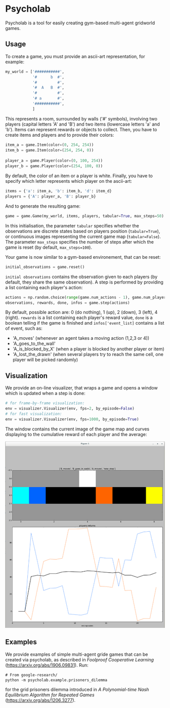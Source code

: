 # Psycholab
Psycholab is a tool for easily creating gym-based multi-agent gridworld games.

## Usage
To create a game, you must provide an ascii-art representation, for example:

```python
my_world = ['###########',
            '#      b  #',
            '#         #',
            '#  A   B  #',
            '#         #',
            '# a       #',
            '###########',
            ]
```

This represents a room, surrounded by walls ('#' symbols),
involving two players (capital letters 'A' and 'B')
and two items (lowercase letters 'a' and 'b').
Items can represent rewards or objects to collect. Then, you have to create 
items and players and to provide their colors:

```python
item_a = game.Item(color=(0, 254, 254))
item_b = game.Item(color=(254, 254, 0))

player_a = game.Player(color=(0, 100, 254))
player_b = game.Player(color=(254, 100, 0))
```

By default, the color of an item or a player is white.
Finally, you have to specify which letter represents which player on the ascii-art:

```python
items = {'a': item_a, 'b': item_b, 'd': item_d}
players = {'A': player_a, 'B': player_b}
```

And to generate the resulting game:

```python
game = game.Game(my_world, items, players, tabular=True, max_steps=50)
```

In this initialisation, the parameter `tabular` specifies whether the observations
are discrete states based on players position (`tabular=True`),
or continuous images representing the current game map (`tabular=False`).
The parameter `max_steps` specifies the number of steps after which the game
is reset (by default, `max_steps=100`).

Your game is now similar to a gym-based environement, that can be reset:

```python
initial_observations = game.reset()
```

`initial observations` contains the observation given to each players (by 
default, they share the same observation). A step is performed by providing a
list containing each player's action:

```python
actions = np.random.choice(range(game.num_actions - 1), game.num_players)
observations, rewards, done, infos = game.step(actions)
```

By default, possible action are: 0 (do nothing), 1 (up), 2 (down), 3 (left), 
4 (right). `rewards` is a list containing each player's reward value, `done` 
is a boolean telling if the game is finished and `infos['event_list]` contains a list of
event, such as:
- 'A_moves' (whenever an agent takes a moving action (1,2,3 or 4))
- 'A_goes_to_the_wall'
- 'A_is_blocked_by_X' (when a player is blocked by another player or item)
- 'A_lost_the_drawn' (when several players try to reach the same cell, one player will be picked randomly)

## Visualization
We provide an on-line visualizer, that wraps a game and opens a window 
which is updated when a step is done:

```python
# for frame-by-frame visualization:
env = visualizer.Visualizer(env, fps=2, by_episode=False)
# for fast visualization:
env = visualizer.Visualizer(env, fps=1000, by_episode=True)
```

The window contains the current image of the game map and curves displaying
to the cumulative reward of each player and the average:

<img src="misc/prisoners_dilemma_visualizer.png">

## Examples
We provide examples of simple multi-agent gride games that can be created 
via psycholab, as described in *Foolproof Cooperative Learning* 
(https://arxiv.org/abs/1906.09831). Run:

```
# From google-research/
python -m psycholab.example.prisoners_dilemma
```

for the grid prisoners dilemma introduced in *A Polynomial-time Nash 
Equilibrium Algorithm for Repeated Games* (https://arxiv.org/abs/1206.3277).
